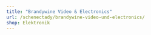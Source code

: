 ```yaml
---
title: "Brandywine Video & Electronics"
url: /schenectady/brandywine-video-und-electronics/
shop: Elektronik
---
```

